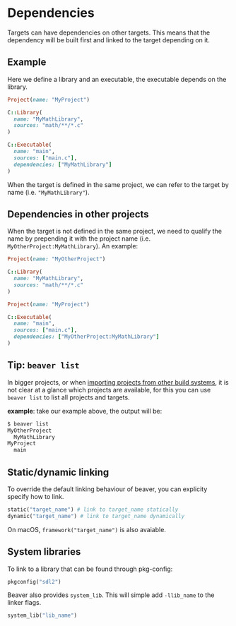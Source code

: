 # Dependencies

Targets can have dependencies on other targets. This means that the dependency will be built
first and linked to the target depending on it.

## Example

Here we define a library and an executable, the executable depends on the library.

```ruby
Project(name: "MyProject")

C::Library(
  name: "MyMathLibrary",
  sources: "math/**/*.c"
)

C::Executable(
  name: "main",
  sources: ["main.c"],
  dependencies: ["MyMathLibrary"]
)
```

When the target is defined in the same project, we can refer to the target by name
(i.e. `"MyMathLibrary"`).

## Dependencies in other projects

When the target is not defined in the same project, we need to qualify the name by
prepending it with the project name (i.e. `MyOtherProject:MyMathLibrary`). An example:

```ruby
Project(name: "MyOtherProject")

C::Library(
  name: "MyMathLibrary",
  sources: "math/**/*.c"
)

Project(name: "MyProject")

C::Executable(
  name: "main",
  sources: ["main.c"],
  dependencies: ["MyOtherProject:MyMathLibrary"]
)
```

## Tip: `beaver list`

In bigger projects, or when [importing projects from other build systems](2_5_importing.md),
it is not clear at a glance which projects are available, for this you can use `beaver list`
to list all projects and targets.

**example**: take our example above, the output will be:

```sh
$ beaver list
MyOtherProject
  MyMathLibrary
MyProject
  main
```

## Static/dynamic linking

To override the default linking behaviour of beaver, you can explicity specify
how to link.

```ruby
static("target_name") # link to target_name statically
dynamic("target_name") # link to target_name dynamically
```

On macOS, `framework("target_name")` is also avaiable.

## System libraries

To link to a library that can be found through pkg-config:

```ruby
pkgconfig("sdl2")
```

Beaver also provides `system_lib`. This will simple add `-llib_name` to the linker flags.

```ruby
system_lib("lib_name")
```
